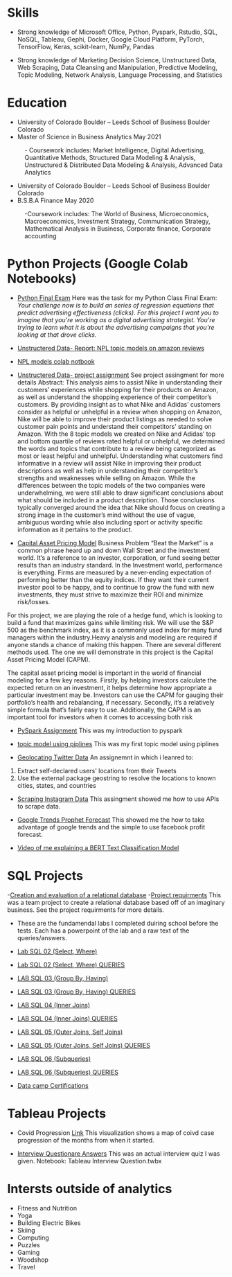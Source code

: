 # Skills

- Strong knowledge of Microsoft Office, Python, Pyspark, Rstudio, SQL, NoSQL, Tableau, Gephi,
Docker, Google Cloud Platform, PyTorch, TensorFlow, Keras, scikit-learn, NumPy, Pandas

- Strong knowledge of Marketing Decision Science, Unstructured Data, Web Scraping, Data
Cleansing and Manipulation, Predictive Modeling, Topic Modeling, Network Analysis, Language
Processing, and Statistics

# Education
- University of Colorado Boulder – Leeds School of Business Boulder Colorado
- Master of Science in Business Analytics May 2021
<dd>- Coursework includes: Market Intelligence, Digital Advertising, Quantitative Methods, Structured Data
Modeling & Analysis, Unstructured & Distributed Data Modeling & Analysis, Advanced Data Analytics</dd>

- University of Colorado Boulder – Leeds School of Business Boulder Colorado 
- B.S.B.A Finance May 2020
<dd>-Coursework includes: The World of Business, Microeconomics, Macroeconomics, Investment Strategy,
Communication Strategy, Mathematical Analysis in Business, Corporate finance, Corporate accounting</dd>


# Python Projects (Google Colab Notebooks)

- [Python Final Exam](https://colab.research.google.com/drive/1Y02bt9zwbLKisTIbImOozmTISA3SrivG?usp=sharing)
Here was the task for my Python Class Final Exam: 
*Your challenge now is to build an series of regression equations that predict advertising effectiveness (clicks). For this project I want you to imagine that you're working as a digital advertising strategist. You're trying to learn what it is about the advertising campaigns that you're looking at that drove clicks.*



- [Unstructered Data- Report: NPL topic models on amazon reviews](https://drive.google.com/file/d/1V9g8QSMZZhKxFlPDoCMiEvUumRgYj1g0/view?usp=sharing)
- [NPL models colab notbook](https://colab.research.google.com/drive/1zh2tRpfEn39nSZQ2S-PBCp2gNwQ8LrF8?usp=sharing)
- [Unstructered Data- project assignment](https://drive.google.com/file/d/1makuqbtskAJNsHdV-VaWPdCB5bhdr4Rc/view?usp=sharing)
See project assingment for more details 
Abstract:
This analysis aims to assist Nike in understanding their customers’ experiences while shopping
for their products on Amazon, as well as understand the shopping experience of their
competitor’s customers. By providing insight as to what Nike and Adidas’ customers consider as
helpful or unhelpful in a review when shopping on Amazon, Nike will be able to improve their
product listings as needed to solve customer pain points and understand their competitors’
standing on Amazon. With the 8 topic models we created on Nike and Adidas’ top and bottom
quartile of reviews rated helpful or unhelpful, we determined the words and topics that contribute
to a review being categorized as most or least helpful and unhelpful. Understanding what
customers find informative in a review will assist Nike in improving their product descriptions as
well as help in understanding their competitor’s strengths and weaknesses while selling on
Amazon. While the differences between the topic models of the two companies were
underwhelming, we were still able to draw significant conclusions about what should be included
in a product description. Those conclusions typically converged around the idea that Nike should
focus on creating a strong image in the customer’s mind without the use of vague, ambiguous
wording while also including sport or activity specific information as it pertains to the product.

- [Capital Asset Pricing Model](https://drive.google.com/file/d/1OZRxUu_8sMnhWm0NFUb17H-6F4pIcGJT/view?usp=sharing)
Business Problem
“Beat the Market” is a common phrase heard up and down Wall Street and the
investment world. It’s a reference to an investor, corporation, or fund seeing
better results than an industry standard. In the Investment world, performance is
everything. Firms are measured by a never-ending expectation of performing
better than the equity indices. If they want their current investor pool to be happy,
and to continue to grow the fund with new investments, they must strive to
maximize their ROI and minimize risk/losses.

For this project, we are playing the role of a hedge fund, which is looking to build
a fund that maximizes gains while limiting risk. We will use the S&P 500 as the
benchmark index, as it is a commonly used index for many fund managers within
the industry.Heavy analysis and modeling are required if anyone stands a chance
of making this happen. There are several different methods used. The one we will
demonstrate in this project is the Capital Asset Pricing Model (CAPM).

The capital asset pricing model is important in the world of financial modeling for
a few key reasons. Firstly, by helping investors calculate the expected return on an
investment, it helps determine how appropriate a particular investment may be.
Investors can use the CAPM for gauging their portfolio’s health and rebalancing,
if necessary. Secondly, it’s a relatively simple formula that’s fairly easy to use.
Additionally, the CAPM is an important tool for investors when it comes to
accessing both risk

- [PySpark Assignment](https://colab.research.google.com/drive/1PyxPejgDmDeQuOG-V3b4w-1WaVnSsn01?usp=sharing)
This was my introduction to pyspark

- [topic model using piplines](https://colab.research.google.com/drive/1_gdE51uOAr7BOtSZjMkmzAakqY3ivs2A?usp=sharing)
This was my first topic model using piplines 

- [Geolocating Twitter Data](https://colab.research.google.com/drive/1kPYTT0ABvaONQIDX30_RqlcJ7hZ9EB7v?usp=sharing) 
An assignemnt in which i leanred to:
1. Extract self-declared users' locations from their Tweets
2. Use the external package geostring to resolve the locations to known cities, states, and countries

- [Scraping Instagram Data](https://colab.research.google.com/drive/1QUdQtmcywB08qOzHyijvvCZRb6Hrzwl-?usp=sharing)
This assingment showed me how to use APIs to scrape data. 

- [Google Trends Prophet Forecast](https://colab.research.google.com/drive/1rsI6gBR5fOoa-id_dnn-3pTlJl7fKOUF?usp=sharing)
This showed me the how to take advantage of google trends and the simple to use facebook profit forecast. 

- [Video of me explaining a BERT Text Classification Model](https://youtu.be/JtRiFqejWG0)

# SQL Projects 

-[Creation and evaluation of a relational database](https://docs.google.com/document/d/1rIhrkp-Z2cazAGuVP9DhgivRPolO-esBI0_zMM5idlo/edit?usp=sharing)
-[Project requirments](https://drive.google.com/file/d/1Br9T7n-JVqGs0pH_9zoLXigJ0pWcgw0E/view?usp=sharing)
This was a team project to create a relational database based off of an imaginary business. See the project requirments for more details.

- These are the fundamendal labs I completed duiring school before the tests. Each has a powerpoint of the lab and a raw text of the queries/answers.
- [Lab SQL 02 (Select, Where)](https://drive.google.com/file/d/1espYo4HDVLe0bcYDKzwr3aOzQNBANUBU/view?usp=sharing)
- [Lab SQL 02 (Select, Where) QUERIES](https://drive.google.com/file/d/1ZOGrqY0mJf-rILKq9UsixKvGB-8rn2LX/view?usp=sharing)
- [LAB SQL 03 (Group By, Having)](https://drive.google.com/file/d/1I1Nn6d8HD1PeBYO_8rYxb936s6OIbUol/view?usp=sharing)
- [LAB SQL 03 (Group By, Having) QUERIES](https://drive.google.com/file/d/1ti66asW703ItBjvSaJLAWQVQsLe02R4F/view?usp=sharing)
- [LAB SQL 04 (Inner Joins)](https://drive.google.com/file/d/1hkeG7w5p1eZQ5XnW9l8tmvqgGBdZF-gk/view?usp=sharing)
- [LAB SQL 04 (Inner Joins) QUERIES](https://drive.google.com/file/d/1-V1GxzxsZs1odoxvwvi02x0zrXXi8P1C/view?usp=sharing)
- [LAB SQL 05 (Outer Joins, Self Joins)](https://drive.google.com/file/d/14XwjJCz2KrEyv8mISWA7HDc0dDR2wr1t/view?usp=sharing)
- [LAB SQL 05 (Outer Joins, Self Joins) QUERIES](https://drive.google.com/file/d/1nUO0kNbse-bicktEhpd3hqWyVVwuwFCS/view?usp=sharing)
- [LAB SQL 06 (Subqueries)](https://drive.google.com/file/d/1TYCWCYo_c_J4ImudE4Mvt1AKiFTf0vcW/view?usp=sharing)
- [LAB SQL 06 (Subqueries) QUERIES](https://drive.google.com/file/d/11UDkxZ-hDRzhtrZWs63VcPhDjKXougP2/view?usp=sharing)

- [Data camp Certifications](https://drive.google.com/drive/folders/1jV2YgXyPnyh0w-uaRnW7ZG8PxXtXPEKw?usp=sharing)


# Tableau Projects

- Covid Progression [Link](https://public.tableau.com/shared/HTS88PKXD?:display_count=n&:origin=viz_share_link)
This visualization shows a map of coivd case progression of the months from when it started. 

- [Interview Questionare Answers](https://docs.google.com/document/d/1T1IcVJx9S-ArbGD7Z6gKcwrhSLHmghXvVEjPbmnZJ-g/edit?usp=sharing)
 This was an actual interview quiz I was given.
 Notebook: Tableau Interview Question.twbx
 
 
# Intersts outside of analytics

- Fitness and Nutrition
- Yoga
- Building Electric Bikes
- Skiing
- Computing
- Puzzles
- Gaming
- Woodshop
- Travel
